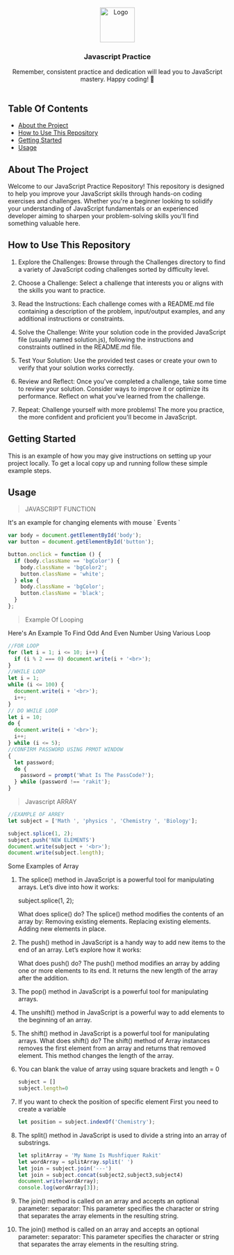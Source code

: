 <br/>
<p align="center">
  <a href="https://github.com/MUSHFIQUER-RAKIT/javascript-pactice">
    <img src="https://iconape.com/wp-content/files/ez/353342/png/javascript-logo.png" alt="Logo" width="80" height="80">
  </a>

  <h3 align="center">Javascript Practice</h3>

  <p align="center">
Remember, consistent practice and dedication will lead you to JavaScript mastery. Happy coding! 🚀
    <br/>
    <br/>
  </p>
</p>



## Table Of Contents

* [About the Project](#about-the-project)
* [How to Use This Repository](#built-with)
* [Getting Started](#getting-started)
* [Usage](#usage)


## About The Project


Welcome to our JavaScript Practice Repository! This repository is designed to help you improve your JavaScript skills through hands-on coding exercises and challenges. Whether you're a beginner looking to solidify your understanding of JavaScript fundamentals or an experienced developer aiming to sharpen your problem-solving skills
you'll find something valuable here.

## How to Use This Repository

1. Explore the Challenges: Browse through the Challenges directory to find a variety of JavaScript coding challenges sorted by difficulty level.

2. Choose a Challenge: Select a challenge that interests you or aligns with the skills you want to practice.

3. Read the Instructions: Each challenge comes with a README.md file containing a description of the problem, input/output examples, and any additional instructions or constraints.

4. Solve the Challenge: Write your solution code in the provided JavaScript file (usually named solution.js), following the instructions and constraints outlined in the README.md file.

5. Test Your Solution: Use the provided test cases or create your own to verify that your solution works correctly.

6. Review and Reflect: Once you've completed a challenge, take some time to review your solution. Consider ways to improve it or optimize its performance. Reflect on what you've learned from the challenge.

7. Repeat: Challenge yourself with more problems! The more you practice, the more confident and proficient you'll become in JavaScript.

## Getting Started

This is an example of how you may give instructions on setting up your project locally.
To get a local copy up and running follow these simple example steps.



## Usage

> JAVASCRIPT FUNCTION 
<P>It's an example for changing elements with mouse ` Events ` </P>

```js
var body = document.getElementById('body');
var button = document.getElementById('button');

button.onclick = function () {
  if (body.className == 'bgColor') {
    body.className = 'bgColor2';
    button.className = 'white';
  } else {
    body.className = 'bgColor';
    button.className = 'black';
  }
};
```

> Example Of Looping 
<P>Here's An Example To Find Odd And Even Number Using Various Loop</P>

```js
//FOR LOOP
for (let i = 1; i <= 10; i++) {
  if (i % 2 === 0) document.write(i + '<br>');
}
//WHILE LOOP
let i = 1;
while (i <= 100) {
  document.write(i + '<br>');
  i++;
}
// DO WHILE LOOP
let i = 10;
do {
  document.write(i + '<br>');
  i++;
} while (i <= 5);
//CONFIRM PASSWORD USING PRMOT WINDOW 
{
  let password;
  do {
    password = prompt('What Is The PassCode?');
  } while (password !== 'rakit');
}
```

>Javascript ARRAY
```js
//EXAMPLE OF ARREY
let subject = ['Math ', 'physics ', 'Chemistry ', 'Biology'];

subject.splice(1, 2);
subject.push('NEW ELEMENTS')
document.write(subject + '<br>');
document.write(subject.length);
```
<p>Some Examples of  Array <br>

1. The splice() method in JavaScript is a powerful tool for manipulating arrays. Let’s dive into how it works:

   subject.splice(1, 2);

   What does splice() do?
   The splice() method modifies the contents of an array by:
   Removing existing elements.
   Replacing existing elements.
  Adding new elements in place.

2. The push() method in JavaScript is a handy way to add new items to the end of an array. Let’s explore how it works:

   What does push() do?
   The push() method modifies an array by adding one or more elements to its end.
   It returns the new length of the array after the addition.

3. The pop() method in JavaScript is a powerful tool for manipulating arrays.

4. The unshift() method in JavaScript is a powerful way to add elements to the beginning of an array.
5. The shift() method in JavaScript is a powerful tool for manipulating arrays.
   What does shift() do?
   The shift() method of Array instances removes the first element from an array and returns that removed element.
   This method changes the length of the array.
6. You can blank the value of array using square brackets and length = 0
   ```js
   subject = []
   subject.length=0
   ```
7. If you want to check the position of specific element First you need to create a variable
   ```js
   let position = subject.indexOf('Chemistry');
   ```
8. The split() method in JavaScript is used to divide a string into an array of substrings.
   ```js
   let splitArray = 'My Name Is Mushfiquer Rakit'
   let wordArray = splitArray.split(' ')
   let join = subject.join('---')
   let join = subject.concat(subject2,subject3,subject4)
   document.write(wordArray);
   console.log(wordArray[3]);
   ```
9. The join() method is called on an array and accepts an optional parameter:
separator: This parameter specifies the character or string that separates the array elements in the resulting string.

11. The join() method is called on an array and accepts an optional parameter:
separator: This parameter specifies the character or string that separates the array elements in the resulting string.

 
</p>


